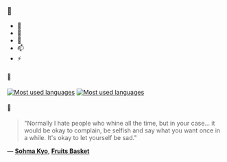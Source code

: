 ### 👋

- 🔭
- 🌱
- 💬
- 📫
- ⚡

#### 🧏

[![Most used languages](https://github-readme-stats-aynah.vercel.app/api/top-langs/?username=aynh&theme=solarized-dark&langs_count=6&layout=compact&hide_title=true)](https://github.com/anuraghazra/github-readme-stats#gh-dark-mode-only)
[![Most used languages](https://github-readme-stats-aynah.vercel.app/api/top-langs/?username=aynh&theme=solarized-light&langs_count=6&layout=compact&hide_title=true)](https://github.com/anuraghazra/github-readme-stats#gh-light-mode-only)

#### 💬

> "Normally I hate people who whine all the time, but in your case... it would be okay to complain, be selfish and say what you want once in a while. It's okay to let yourself be sad."

&mdash; [**Sohma Kyo**](https://myanimelist.net/character.php?q=Sohma%20Kyo&cat=character), [**Fruits Basket**](https://myanimelist.net/search/all?q=Fruits%20Basket&cat=all)

